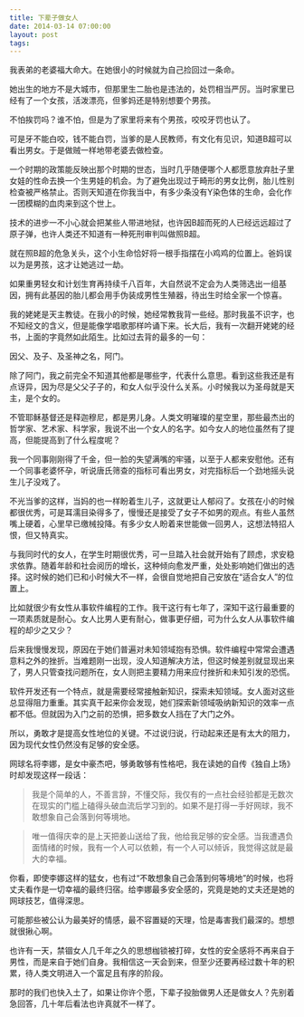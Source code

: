 ```yaml
---
title: 下辈子做女人
date: 2014-03-14 07:00:00
layout: post
tags:
---
```


我表弟的老婆福大命大。在她很小的时候就为自己捡回过一条命。

她出生的地方不是大城市，但那里生二胎也是违法的，处罚相当严厉。当时家里已经有了一个女孩，活泼漂亮，但爹妈还是特别想要个男孩。

不怕挨罚吗？谁不怕，但是为了家里将来有个男孩，咬咬牙罚也认了。

可是牙不能白咬，钱不能白罚，当爹的是人民教师，有文化有见识，知道B超可以看出男女。于是做贼一样地带老婆去做检查。

一个时期的政策能反映出那个时期的世态，当时几乎随便哪个人都愿意放弃肚子里女娃的性命去换一个生男娃的机会。为了避免出现过于畸形的男女比例，胎儿性别检查被严格禁止。否则天知道在你我当中，有多少条没有Y染色体的生命，会化作一团模糊的血肉来到这个世上。

技术的进步一不小心就会把某些人带进地狱，也许因B超而死的人已经远远超过了原子弹，也许人类还不知道有一种死刑审判叫做照B超。

就在照B超的危急关头，这个小生命恰好将一根手指摆在小鸡鸡的位置上。爸妈误以为是男孩，这才让她逃过一劫。

如果重男轻女和计划生育再持续千八百年，大自然说不定会为人类筛选出一组基因，拥有此基因的胎儿都会用手伪装成男性生殖器，待出生时给全家一个惊喜。

我的姥姥是天主教徒。在我小的时候，她经常教我背一些经。那时我虽不识字，也不知经文的含义，但是能像学唱歌那样吟诵下来。长大后，我有一次翻开姥姥的经书，上面的字竟然如此陌生。比如过去背的最多的一句：

因父、及子、及圣神之名，阿门。

除了阿门，我之前完全不知道其他都是哪些字，代表什么意思。看到这些我还是有点讶异，因为尽是父父子子的，和女人似乎没什么关系。小时候我以为圣母就是天主，是个女的。

不管耶稣基督还是释迦穆尼，都是男儿身。人类文明璀璨的星空里，那些最杰出的哲学家、艺术家、科学家，我说不出一个女人的名字。如今女人的地位虽然有了提高，但能提高到了什么程度呢？

我一个同事刚刚得了千金，但一脸的失望满嘴的牢骚，以至于人都来安慰他。还有一个同事老婆怀孕，听说唐氏筛查的指标可看出男女，对完指标后一个劲地摇头说生儿子没戏了。

不光当爹的这样，当妈的也一样盼着生儿子，这就更让人郁闷了。女孩在小的时候都很优秀，可是耳濡目染得多了，慢慢还是接受了女子不如男的观点。有些人虽然嘴上硬着，心里早已缴械投降。有多少女人盼着来世能做一回男人，这想法特招人恨，但又特真实。

与我同时代的女人，在学生时期很优秀，可一旦踏入社会就开始有了顾虑，求安稳求依靠。随着年龄和社会阅历的增长，这种倾向愈发严重，处处影响她们做出的选择。这时候的她们已和小时候大不一样，会很自觉地把自己安放在“适合女人”的位置上。

比如就很少有女性从事软件编程的工作。我干这行有七年了，深知干这行最重要的一项素质就是耐心。女人比男人更有耐心，做事更仔细，可为什么女人从事软件编程的却少之又少？

后来我慢慢发现，原因在于她们普遍对未知领域抱有恐惧。软件编程中常常会遭遇意料之外的挫折。当难题刚一出现，没人知道解决方法，但这时候差别就显现出来了，男人只管查找问题所在，女人则把主要精力用来应付挫折和未知引发的恐慌。

软件开发还有一个特点，就是需要经常接触新知识，探索未知领域。女人面对这些总显得阻力重重。其实真干起来你会发现，她们探索新领域吸纳新知识的效率一点都不低。但就因为入门之前的恐惧，把多数女人挡在了大门之外。

所以，勇敢才是提高女性地位的关键。不过说归说，行动起来还是有太大的阻力，因为现代女性仍然没有足够的安全感。

网球名将李娜，是女中豪杰吧，够勇敢够有性格吧，我在读她的自传《独自上场》时却发现这样一段话：

> 我是个简单的人，不善言辞，不懂交际，我仅有的一点社会经验都是无数次在现实的门槛上磕得头破血流后学习到的。如果不是打得一手好网球，我不敢想象自己会落到何等境地。

> 唯一值得庆幸的是上天把姜山送给了我，他给我足够的安全感。当我遭遇负面情绪的时候，我有一个人可以依赖，有一个人可以倾诉，我觉得这就是最大的幸福。

你看，即使李娜这样的猛女，也有过“不敢想象自己会落到何等境地”的时候，也将丈夫看作是一切幸福的最终归宿。给李娜最多安全感的，究竟是她的丈夫还是她的网球技艺，值得深思。

可能那些被公认为最美好的情感，最不容置疑的天理，恰是毒害我们最深的。想想就很揪心啊。

也许有一天，禁锢女人几千年之久的思想枷锁被打碎，女性的安全感将不再来自于男性，而是来自于她们自身。我相信这一天会到来，但至少还要再经过数十年的积累，待人类文明进入一个富足且有序的阶段。

那时的我们也快入土了，如果让你许个愿，下辈子投胎做男人还是做女人？先别着急回答，几十年后看法也许真就不一样了。
